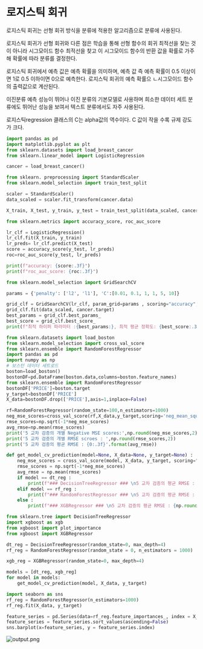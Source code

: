 # 로지스틱 회귀



로지스틱 회귀는 선형 회귀 방식을 분류에 적용한 알고리즘으로 분류에 사용된다.

로지스틱 회귀가 선형 회귀와 다른 점은 학습을 통해 선형 함수의 회귀 최적선을 찾는 것이 아니라 시그모이드 함수 최적선을 찾고 이 시그모이드 함수의 반환 값을 확률로 가주해 확률에 따라 분류를 결정한다.

로지스틱 회귀에서 예측 값은 예측 확률을 의미하며, 예측 값 즉 예측 확률이 0.5 이상이면 1로 0.5 이하이면 0으로 예측한다. 로지스틱 회귀의 예측 확률으 ㄴ시그모이드 함수의 출력값으로 계산된다.

이진분류 예측 성능이 뛰어나 이진 분류의 기본모델로 사용하며 희소한 데이터 세트 분류에도 뛰어난 성능을 보여서 텍스트 분류에서도 자주 사용된다.

로지스틱regression 클래스의 C는 alpha값의 역수이다. C 값이 작을 수록 규제 강도가 크다.

```python
import pandas as pd
import matplotlib.pyplot as plt
from sklearn.datasets import load_breast_cancer
from sklearn.linear_model import LogisticRegression

cancer = load_breast_cancer()

from sklearn. preprocessing import StandardScaler
from sklearn.model_selection import train_test_split

scaler = StandardScaler()
data_scaled = scaler.fit_transform(cancer.data)

X_train, X_test, y_train, y_test = train_test_split(data_scaled, cancer.target, test_size = 0.3, random_state=0)

from sklearn.metrics import accuracy_score, roc_auc_score
```

```python
lr_clf = LogisticRegression()
lr_clf.fit(X_train, y_train)
lr_preds= lr_clf.predict(X_test)
score = accuracy_score(y_test, lr_preds)
roc=roc_auc_score(y_test, lr_preds)

print(f"accuracy: {score:.3f}")
print(f"roc_auc_score: {roc:.3f}")
```

```python
from sklearn.model_selection import GridSearchCV

params = {'penalty': ['l2', 'l1'], 'C':[0.01, 0.1, 1, 1, 5, 10]}

grid_clf = GridSearchCV(lr_clf, param_grid=params , scoring="accuracy", cv=3)
grid_clf.fit(data_scaled, cancer.target)
best_params = grid_clf.best_params_
best_score = grid_clf.best_score_
print(f"최적 하이퍼 파라미터 :{best_params:}, 최적 평균 정확도: {best_score:.3f}")
```

```python
from sklearn.datasets import load_boston
from sklearn.model_selection import cross_val_score
from sklearn.ensemble import RandomForestRegressor
import pandas as pd
import numpy as np
# 보스턴 데이터 세트로드
boston=load_boston()
bostonDF=pd.DataFrame(boston.data,columns=boston.feature_names)
from sklearn.ensemble import RandomForestRegressor
bostonDF['PRICE']=boston.target
y_target=bostonDF['PRICE']
X_data=bostonDF.drop(['PRICE'],axis=1,inplace=False)

rf=RandomForestRegressor(random_state=100,n_estimators=1000)
neg_mse_scores=cross_val_score(rf,X_data,y_target,scoring='neg_mean_squared_error')
rmse_scores=np.sqrt(-1*neg_mse_scores)
avg_rmse=np.mean(rmse_scores)
print('5 교차 검증의 개별 Negative MSE scores:',np.round(neg_mse_scores,2))
print('5 교차 검증의 개별 RMSE scroes : ',np.round(rmse_scores,2))
print('5 교차 검증의 평균 RMSE : {0:.3f}'.format(avg_rmse))
```

```python
def get_model_cv_prediction(model=None, X_data=None, y_target=None) :
    neg_mse_scores = cross_val_score(model, X_data, y_target, scoring="neg_mean_squared_error", cv=5)
    rmse_scores = np.sqrt(-1*neg_mse_scores)
    avg_rmse = np.mean(rmse_scores)
    if model == dt_reg :
        print(f"### DecisionTreeRegressor ### \n5 교차 검증의 평균 RMSE : {np.round(avg_rmse,3)}")
    elif model == rf_reg :
        print(f"### RandomForestRegressor ### \n5 교차 검증의 평균 RMSE : {np.round(avg_rmse,3)}")
    else :
        print(f"### XGBRegressor ### \n5 교차 검증의 평균 RMSE : {np.round(avg_rmse,3)}")
```

```python
from sklearn.tree import DecisionTreeRegressor
import xgboost as xgb
from xgboost import plot_importance
from xgboost import XGBRegressor

dt_reg = DecisionTreeRegressor(random_state=0, max_depth=4)
rf_reg = RandomForestRegressor(random_state = 0, n_estimators = 1000)

xgb_reg = XGBRegressor(random_state=0, max_depth=4)

models = [dt_reg, xgb_reg]
for model in models:
    get_model_cv_prediction(model, X_data, y_target)
```

```python
import seaborn as sns 
rf_reg = RandomForestRegressor(n_estimators=1000)
rf_reg.fit(X_data, y_target)

feature_series = pd.Series(data=rf_reg.feature_importances_, index = X_data.columns)
feature_series = feature_series.sort_values(ascending=False)
sns.barplot(x=feature_series, y = feature_series.index)
```

![output.png](https://user-images.githubusercontent.com/95261734/167057914-5bfd4084-48f5-409a-b744-d938b8cc10f8.png)
